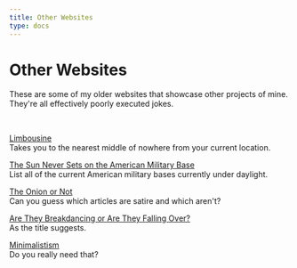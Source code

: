 ```yaml
---
title: Other Websites
type: docs
---
```


# Other Websites

These are some of my older websites that showcase other projects of mine. They're all effectively
poorly executed jokes.  

&nbsp;  

[Limbousine](https://arshsiddiqui.github.io/limbousine/)   
Takes you to the nearest middle of nowhere from your current location.

[The Sun Never Sets on the American Military Base](https://arshsiddiqui.github.io/TheSunNeverSetsOnTheAmericanMilitaryBase/)  
List all of the current American military bases currently under daylight.

[The Onion or Not](https://arshsiddiqui.github.io/TheOnionOrNot/)  
Can you guess which articles are satire and which aren't?

[Are They Breakdancing or Are They Falling Over?](https://arshsiddiqui.github.io/BreakdancingOrFallingOver/)  
As the title suggests.

[Minimalistism](https://arshsiddiqui.github.io/Minimalistism/)  
Do you really need that?